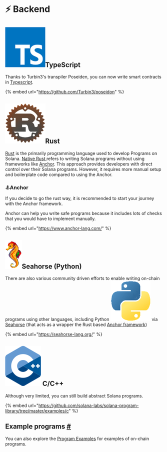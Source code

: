 # ⚡ Backend



## <img src="../../../.gitbook/assets/typescript (2).png" alt="" data-size="line">TypeScript

Thanks to Turbin3's transpiler Poseiden, you can now write smart contracts in [Typescript](https://www.moodle.tum.de/login/index.php?loginredirect=1).

{% embed url="https://github.com/Turbin3/poseidon" %}

## <img src="../../../.gitbook/assets/rust (1).png" alt="" data-size="line">Rust&#x20;

[Rust](https://github.com/anza-xyz/agave/wiki/Learning-Rust) is the primarily programming language used to develop Programs on Solana. [Native Rust ](https://solana.com/docs/programs/rust)refers to writing Solana programs without using frameworks like [Anchor](https://www.alchemy.com/overviews/solana-anchor). This approach provides developers with direct control over their Solana programs. However, it requires more manual setup and boilerplate code compared to using the Anchor.

### :anchor:Anchor <a href="#example-programs" id="example-programs"></a>

If you decide to go the rust way, it is recommended to start your journey with the Anchor framework.&#x20;

Anchor can help you write safe programs because it includes lots of checks that you would have to implement manually.

{% embed url="https://www.anchor-lang.com/" %}

## <img src="../../../.gitbook/assets/seahorse.gif" alt="" data-size="line">Seahorse (Python)

There are also various community driven efforts to enable writing on-chain programs using other languages, including Python <img src="../../../.gitbook/assets/python.gif" alt="" data-size="line"> via [Seahorse](https://seahorse.dev/) (that acts as a wrapper the Rust based [Anchor framework](backend.md#example-programs))

{% embed url="https://seahorse-lang.org/" %}

## <img src="../../../.gitbook/assets/cpp.png" alt="" data-size="line"> C/C++ <a href="#example-programs" id="example-programs"></a>

Although very limited, you can still build abstract Solana programs.&#x20;

{% embed url="https://github.com/solana-labs/solana-program-library/tree/master/examples/c" %}

## Example programs [#](https://solana.com/docs/programs/overview#example-programs) <a href="#example-programs" id="example-programs"></a>

You can also explore the [Program Examples](https://solana.com/docs/programs/examples) for examples of on-chain programs.

